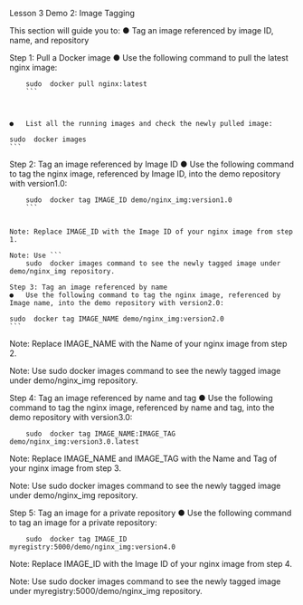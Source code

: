 Lesson 3 Demo 2: Image Tagging

This section will guide you to: 
●	Tag an image referenced by image ID, name, and repository

Step 1: Pull a Docker image
●	Use the following command to pull the latest nginx image:
```
    sudo  docker pull nginx:latest
    ```
    

 
●	List all the running images and check the newly pulled image:
```
    sudo  docker images
    ```
    

 

Step 2: Tag an image referenced by Image ID
●	Use the following command to tag the nginx image, referenced by Image ID, into the demo repository with version1.0:
```
    sudo  docker tag IMAGE_ID demo/nginx_img:version1.0
    ```
    

Note: Replace IMAGE_ID with the Image ID of your nginx image from step 1.
 
Note: Use ```
    sudo  docker images command to see the newly tagged image under demo/nginx_img repository.

Step 3: Tag an image referenced by name
●	Use the following command to tag the nginx image, referenced by Image name, into the demo repository with version2.0:
```
    sudo  docker tag IMAGE_NAME demo/nginx_img:version2.0
    ```
    

Note: Replace IMAGE_NAME with the Name of your nginx image from step 2.
 
Note: Use 
    sudo  docker images command to see the newly tagged image under demo/nginx_img repository.

Step 4: Tag an image referenced by name and tag
●	Use the following command to tag the nginx image, referenced by name and tag, into the demo repository with version3.0:
```
    sudo  docker tag IMAGE_NAME:IMAGE_TAG demo/nginx_img:version3.0.latest
```
    
Note: Replace IMAGE_NAME and IMAGE_TAG with the Name and Tag of your nginx image from step 3.
 
Note: Use 
    sudo  docker images command to see the newly tagged image under demo/nginx_img repository.

Step 5: Tag an image for a private repository
●	Use the following command to tag an image for a private repository:
```
    sudo  docker tag IMAGE_ID myregistry:5000/demo/nginx_img:version4.0
```
    
Note: Replace IMAGE_ID with the Image ID of your nginx image from step 4.
 
Note: Use 
    sudo  docker images command to see the newly tagged image under myregistry:5000/demo/nginx_img repository.
